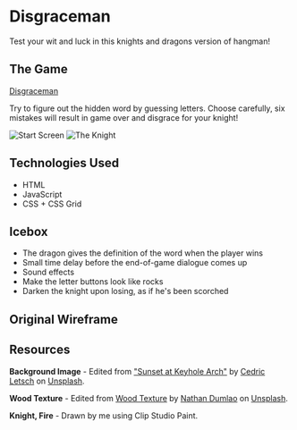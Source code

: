 # Disgraceman

Test your wit and luck in this knights and dragons version of hangman!

## The Game
[Disgraceman](https://StarKat7.github.io/Disgraceman/)

Try to figure out the hidden word by guessing letters. Choose carefully, six mistakes will result in game over and disgrace for your knight!

![Start Screen](https://i.imgur.com/1m2LYnF.png)
![The Knight](https://i.imgur.com/DphN9FT.png)

## Technologies Used
* HTML
* JavaScript
* CSS + CSS Grid

## Icebox

* The dragon gives the definition of the word when the player wins
* Small time delay before the end-of-game dialogue comes up
* Sound effects
* Make the letter buttons look like rocks
* Darken the knight upon losing, as if he's been scorched

## Original Wireframe

## Resources
**Background Image** - Edited from ["Sunset at Keyhole Arch"](https://unsplash.com/photos/gBEAWbo1RU8) by [Cedric Letsch](https://unsplash.com/@cedricletsch) on [Unsplash](https://unsplash.com/).

**Wood Texture** - Edited from [Wood Texture](https://unsplash.com/photos/J2gEgTPM_OA) by [Nathan Dumlao](https://unsplash.com/@nate_dumlao) on [Unsplash](https://unsplash.com/).

**Knight, Fire** - Drawn by me using Clip Studio Paint.